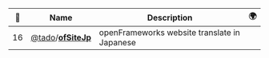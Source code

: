 |:star2: | Name | Description | 🌍|
|---|---|---|---|
|16|[@tado](https://github.com/tado)/[**ofSiteJp**](https://github.com/tado/ofSiteJp)|openFrameworks website translate in Japanese||

